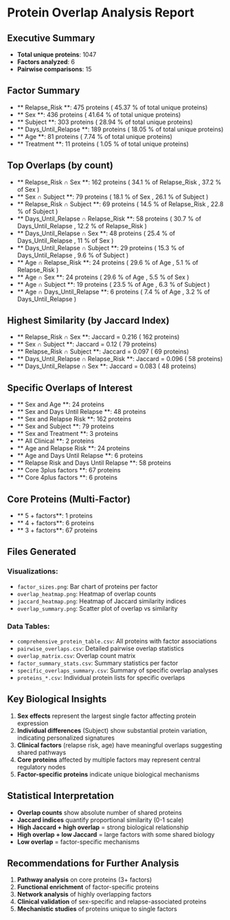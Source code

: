 # Protein Overlap Analysis Report

## Executive Summary

- **Total unique proteins**:  1047
- **Factors analyzed**:  6
- **Pairwise comparisons**:  15

## Factor Summary

- ** Relapse_Risk **:  475  proteins ( 45.37 % of total unique proteins)
- ** Sex **:  436  proteins ( 41.64 % of total unique proteins)
- ** Subject **:  303  proteins ( 28.94 % of total unique proteins)
- ** Days_Until_Relapse **:  189  proteins ( 18.05 % of total unique proteins)
- ** Age **:  81  proteins ( 7.74 % of total unique proteins)
- ** Treatment **:  11  proteins ( 1.05 % of total unique proteins)

## Top Overlaps (by count)

- ** Relapse_Risk  ∩  Sex **:  162  proteins ( 34.1 % of  Relapse_Risk ,  37.2 % of  Sex )
- ** Sex  ∩  Subject **:  79  proteins ( 18.1 % of  Sex ,  26.1 % of  Subject )
- ** Relapse_Risk  ∩  Subject **:  69  proteins ( 14.5 % of  Relapse_Risk ,  22.8 % of  Subject )
- ** Days_Until_Relapse  ∩  Relapse_Risk **:  58  proteins ( 30.7 % of  Days_Until_Relapse ,  12.2 % of  Relapse_Risk )
- ** Days_Until_Relapse  ∩  Sex **:  48  proteins ( 25.4 % of  Days_Until_Relapse ,  11 % of  Sex )
- ** Days_Until_Relapse  ∩  Subject **:  29  proteins ( 15.3 % of  Days_Until_Relapse ,  9.6 % of  Subject )
- ** Age  ∩  Relapse_Risk **:  24  proteins ( 29.6 % of  Age ,  5.1 % of  Relapse_Risk )
- ** Age  ∩  Sex **:  24  proteins ( 29.6 % of  Age ,  5.5 % of  Sex )
- ** Age  ∩  Subject **:  19  proteins ( 23.5 % of  Age ,  6.3 % of  Subject )
- ** Age  ∩  Days_Until_Relapse **:  6  proteins ( 7.4 % of  Age ,  3.2 % of  Days_Until_Relapse )

## Highest Similarity (by Jaccard Index)

- ** Relapse_Risk  ∩  Sex **: Jaccard =  0.216  ( 162  proteins)
- ** Sex  ∩  Subject **: Jaccard =  0.12  ( 79  proteins)
- ** Relapse_Risk  ∩  Subject **: Jaccard =  0.097  ( 69  proteins)
- ** Days_Until_Relapse  ∩  Relapse_Risk **: Jaccard =  0.096  ( 58  proteins)
- ** Days_Until_Relapse  ∩  Sex **: Jaccard =  0.083  ( 48  proteins)

## Specific Overlaps of Interest

- ** Sex and Age **:  24  proteins
- ** Sex and Days Until Relapse **:  48  proteins
- ** Sex and Relapse Risk **:  162  proteins
- ** Sex and Subject **:  79  proteins
- ** Sex and Treatment **:  3  proteins
- ** All Clinical **:  2  proteins
- ** Age and Relapse Risk **:  24  proteins
- ** Age and Days Until Relapse **:  6  proteins
- ** Relapse Risk and Days Until Relapse **:  58  proteins
- ** Core 3plus factors **:  67  proteins
- ** Core 4plus factors **:  6  proteins

## Core Proteins (Multi-Factor)

- ** 5 + factors**:  1  proteins
- ** 4 + factors**:  6  proteins
- ** 3 + factors**:  67  proteins

## Files Generated

### Visualizations:
- `factor_sizes.png`: Bar chart of proteins per factor
- `overlap_heatmap.png`: Heatmap of overlap counts
- `jaccard_heatmap.png`: Heatmap of Jaccard similarity indices
- `overlap_summary.png`: Scatter plot of overlap vs similarity

### Data Tables:
- `comprehensive_protein_table.csv`: All proteins with factor associations
- `pairwise_overlaps.csv`: Detailed pairwise overlap statistics
- `overlap_matrix.csv`: Overlap count matrix
- `factor_summary_stats.csv`: Summary statistics per factor
- `specific_overlaps_summary.csv`: Summary of specific overlap analyses
- `proteins_*.csv`: Individual protein lists for specific overlaps

## Key Biological Insights

1. **Sex effects** represent the largest single factor affecting protein expression
2. **Individual differences** (Subject) show substantial protein variation, indicating personalized signatures
3. **Clinical factors** (relapse risk, age) have meaningful overlaps suggesting shared pathways
4. **Core proteins** affected by multiple factors may represent central regulatory nodes
5. **Factor-specific proteins** indicate unique biological mechanisms

## Statistical Interpretation

- **Overlap counts** show absolute number of shared proteins
- **Jaccard indices** quantify proportional similarity (0-1 scale)
- **High Jaccard + high overlap** = strong biological relationship
- **High overlap + low Jaccard** = large factors with some shared biology
- **Low overlap** = factor-specific mechanisms

## Recommendations for Further Analysis

1. **Pathway analysis** on core proteins (3+ factors)
2. **Functional enrichment** of factor-specific proteins
3. **Network analysis** of highly overlapping factors
4. **Clinical validation** of sex-specific and relapse-associated proteins
5. **Mechanistic studies** of proteins unique to single factors

